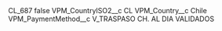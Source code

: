 <?xml version="1.0" encoding="UTF-8"?>
<CustomMetadata xmlns="http://soap.sforce.com/2006/04/metadata" xmlns:xsi="http://www.w3.org/2001/XMLSchema-instance" xmlns:xsd="http://www.w3.org/2001/XMLSchema">
    <label>CL_687</label>
    <protected>false</protected>
    <values>
        <field>VPM_CountryISO2__c</field>
        <value xsi:type="xsd:string">CL</value>
    </values>
    <values>
        <field>VPM_Country__c</field>
        <value xsi:type="xsd:string">Chile</value>
    </values>
    <values>
        <field>VPM_PaymentMethod__c</field>
        <value xsi:type="xsd:string">V_TRASPASO CH. AL DIA VALIDADOS</value>
    </values>
</CustomMetadata>
